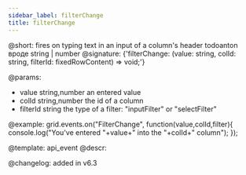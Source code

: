 ```yaml
---
sidebar_label: filterChange
title: filterChange
---          
```


@short: fires on typing text in an input of a column's header
todoanton вроде string | number
@signature: {'filterChange: (value: string, colId: string, filterId: fixedRowContent) => void;'}
<!-- void filterChange(string|number value,string|number colId,string filter){ ... }; -->

@params:
- value		string,number		an entered value
- colId		string,number		the id of a column
- filterId	string				the type of a filter: "inputFilter" or "selectFilter"

@example:
grid.events.on("FilterChange", function(value,colId,filter){
    console.log("You've entered "+value+" into the "+colId+" column");
});

@template: api_event
@descr:

@changelog: added in v6.3

